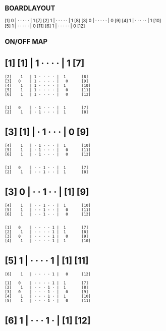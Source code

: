 ## BOARDLAYOUT ##

[1]   0    | · · · · · |  1       [7]
[2]    1   | · · · · · |  1       [8]
[3]   0    | · · · · · |   0      [9]
[4]    1   | · · · · · |  1       [10]
[5]    1   | · · · · · |   0      [11]
[6]    1   | · · · · · |   0      [12]


## ON/OFF MAP ##

#   [1]  [1]   | 1 · · · · |  1       [7]
    [2]    1   | 1 · · · · |  1       [8]
    [3]   0    | 1 · · · · |   0      [9]
    [4]    1   | 1 · · · · |  1       [10]
    [5]    1   | 1 · · · · |   0      [11]
    [6]    1   | 1 · · · · |   0      [12]


    [1]   0    | · 1 · · · |  1       [7]
    [2]    1   | · 1 · · · |  1       [8]
#   [3]  [1]   | · 1 · · · |   0      [9]
    [4]    1   | · 1 · · · |  1       [10]
    [5]    1   | · 1 · · · |   0      [11]
    [6]    1   | · 1 · · · |   0      [12]


    [1]   0    | · · 1 · · |  1       [7]
    [2]    1   | · · 1 · · |  1       [8]
#   [3]   0    | · · 1 · · |  [1]     [9]
    [4]    1   | · · 1 · · |  1       [10]
    [5]    1   | · · 1 · · |   0      [11]
    [6]    1   | · · 1 · · |   0      [12]


    [1]   0    | · · · · 1 |  1       [7]
    [2]    1   | · · · · 1 |  1       [8]
    [3]   0    | · · · · 1 |   0      [9]
    [4]    1   | · · · · 1 |  1       [10]
#   [5]    1   | · · · · 1 |  [1]     [11]
    [6]    1   | · · · · 1 |   0      [12]

    [1]   0    | · · · · 1 |  1       [7]
    [2]    1   | · · · 1 · |  1       [8]
    [3]   0    | · · · 1 · |   0      [9]
    [4]    1   | · · · 1 · |  1       [10]
    [5]    1   | · · · 1 · |   0      [11]
#   [6]    1   | · · · 1 · |  [1]     [12]
